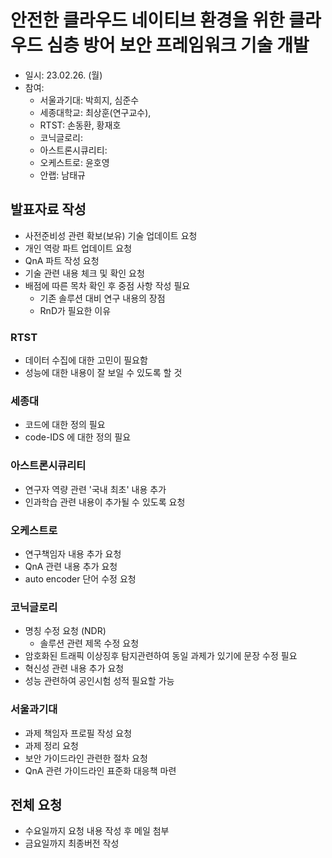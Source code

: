 # 안전한 클라우드 네이티브 환경을 위한 클라우드 심층 방어 보안 프레임워크 기술 개발 
- 일시: 23.02.26. (월)
- 참여:
  - 서울과기대: 박희지, 심준수
  - 세종대학교: 최상훈(연구교수),
  - RTST: 손동환, 황재호
  - 코닉글로리: 
  - 아스트론시큐리티: 
  - 오케스트로: 윤호영
  - 안랩: 남태규

## 발표자료 작성
- 사전준비성 관련 확보(보유) 기술 업데이트 요청
- 개인 역랑 파트 업데이트 요청
- QnA 파트 작성 요청
- 기술 관련 내용 체크 및 확인 요청
- 배점에 따른 목차 확인 후 중점 사항 작성 필요
  - 기존 솔루션 대비 연구 내용의 장점
  - RnD가 필요한 이유

### RTST
- 데이터 수집에 대한 고민이 필요함
- 성능에 대한 내용이 잘 보일 수 있도록 할 것

### 세종대
- 코드에 대한 정의 필요
- code-IDS 에 대한 정의 필요

### 아스트론시큐리티
- 연구자 역량 관련 '국내 최초' 내용 추가
- 인과학습 관련 내용이 추가될 수 있도록 요청

### 오케스트로
- 연구책임자 내용 추가 요청
- QnA 관련 내용 추가 요청
- auto encoder 단어 수정 요청

### 코닉글로리
- 명칭 수정 요청 (NDR)
  - 솔루션 관련 제목 수정 요청
- 암호화된 트래픽 이상징후 탐지관련하여 동일 과제가 있기에 문장 수정 필요
- 혁신성 관련 내용 추가 요청
- 성능 관련하여 공인시험 성적 필요할 가능

### 서울과기대
- 과제 책임자 프로필 작성 요청
- 과제 정리 요청
- 보안 가이드라인 관련한 절차 요청
- QnA 관련 가이드라인 표준화 대응책 마련

## 전체 요청
- 수요일까지 요청 내용 작성 후 메일 첨부
- 금요일까지 최종버전 작성